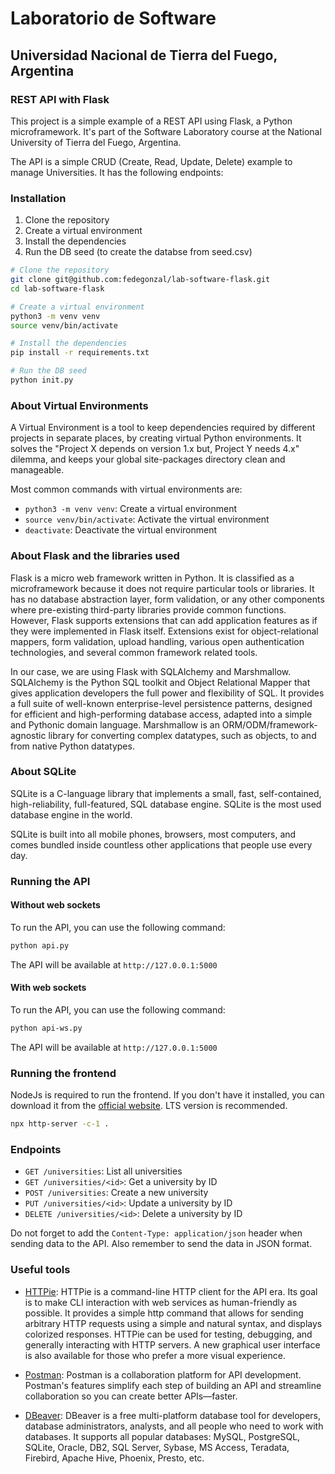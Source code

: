 # Laboratorio de Software

## Universidad Nacional de Tierra del Fuego, Argentina

### REST API with Flask

This project is a simple example of a REST API using Flask, a Python microframework. It's part of the Software Laboratory course at the National University of Tierra del Fuego, Argentina.

The API is a simple CRUD (Create, Read, Update, Delete) example to manage Universities. It has the following endpoints:

### Installation

1. Clone the repository
2. Create a virtual environment
3. Install the dependencies
4. Run the DB seed (to create the databse from seed.csv)

```bash
# Clone the repository
git clone git@github.com:fedegonzal/lab-software-flask.git
cd lab-software-flask

# Create a virtual environment
python3 -m venv venv
source venv/bin/activate

# Install the dependencies
pip install -r requirements.txt

# Run the DB seed
python init.py
```

### About Virtual Environments

A Virtual Environment is a tool to keep dependencies required by different projects in separate places, by creating virtual Python environments. It solves the "Project X depends on version 1.x but, Project Y needs 4.x" dilemma, and keeps your global site-packages directory clean and manageable.

Most common commands with virtual environments are:

- `python3 -m venv venv`: Create a virtual environment
- `source venv/bin/activate`: Activate the virtual environment
- `deactivate`: Deactivate the virtual environment

### About Flask and the libraries used

Flask is a micro web framework written in Python. It is classified as a microframework because it does not require particular tools or libraries. It has no database abstraction layer, form validation, or any other components where pre-existing third-party libraries provide common functions. However, Flask supports extensions that can add application features as if they were implemented in Flask itself. Extensions exist for object-relational mappers, form validation, upload handling, various open authentication technologies, and several common framework related tools.

In our case, we are using Flask with SQLAlchemy and Marshmallow. SQLAlchemy is the Python SQL toolkit and Object Relational Mapper that gives application developers the full power and flexibility of SQL. It provides a full suite of well-known enterprise-level persistence patterns, designed for efficient and high-performing database access, adapted into a simple and Pythonic domain language. Marshmallow is an ORM/ODM/framework-agnostic library for converting complex datatypes, such as objects, to and from native Python datatypes.

### About SQLite

SQLite is a C-language library that implements a small, fast, self-contained, high-reliability, full-featured, SQL database engine. SQLite is the most used database engine in the world. 

SQLite is built into all mobile phones, browsers, most computers, and comes bundled inside countless other applications that people use every day.

### Running the API

#### Without web sockets
To run the API, you can use the following command:

```bash
python api.py
```

The API will be available at `http://127.0.0.1:5000`

#### With web sockets
To run the API, you can use the following command:

```bash
python api-ws.py
```

The API will be available at `http://127.0.0.1:5000`

### Running the frontend
NodeJs is required to run the frontend. If you don't have it installed, you can download it from the [official website](https://nodejs.org/). LTS version is recommended.
```bash
npx http-server -c-1 .
```

### Endpoints

- `GET /universities`: List all universities
- `GET /universities/<id>`: Get a university by ID
- `POST /universities`: Create a new university
- `PUT /universities/<id>`: Update a university by ID
- `DELETE /universities/<id>`: Delete a university by ID

Do not forget to add the `Content-Type: application/json` header when sending data to the API. Also remember to send the data in JSON format.

### Useful tools

- [HTTPie](https://httpie.io/): HTTPie is a command-line HTTP client for the API era. Its goal is to make CLI interaction with web services as human-friendly as possible. It provides a simple http command that allows for sending arbitrary HTTP requests using a simple and natural syntax, and displays colorized responses. HTTPie can be used for testing, debugging, and generally interacting with HTTP servers. A new graphical user interface is also available for those who prefer a more visual experience.

- [Postman](https://www.postman.com/): Postman is a collaboration platform for API development. Postman's features simplify each step of building an API and streamline collaboration so you can create better APIs—faster.

- [DBeaver](https://dbeaver.io/): DBeaver is a free multi-platform database tool for developers, database administrators, analysts, and all people who need to work with databases. It supports all popular databases: MySQL, PostgreSQL, SQLite, Oracle, DB2, SQL Server, Sybase, MS Access, Teradata, Firebird, Apache Hive, Phoenix, Presto, etc.
